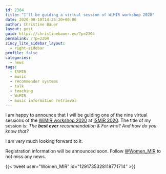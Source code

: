 ```yaml
---
id: 2304
title: "I'll be guiding a virtual session of WiMIR workshop 2020"
date: 2020-08-10T14:25:20+00:00
author: Christine Bauer
layout: post
guid: https://christinebauer.eu/?p=2304
permalink: /?p=2304
zincy_lite_sidebar_layout:
  - right-sidebar
profile: false
categories:
  - news
tags:
  - ISMIR
  - music
  - recommender systems
  - talk
  - teaching
  - WiMIR
  - music information retrieval
---
```

I am happy to announce that I will be guiding one of the nine virtual sessions of the [WiMIR workshop 2020](https://wimir.wordpress.com) at [ISMIR 2020](https://ismir.github.io/ISMIR2020/). The title of my session is: _The **best ever** recommendation & For who? And how do you know that?_

I am very much looking forward to it.

Registration information will be announced soon. Follow [@Women_MIR](https://twitter.com/Women_MIR) to not miss any news.

{{< tweet user="Women_MIR" id="1291735328118771714" >}}
